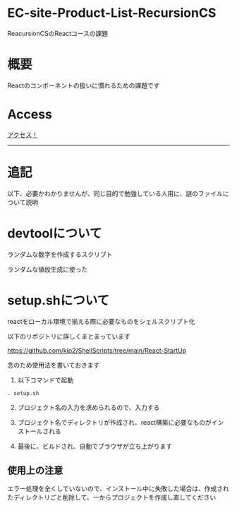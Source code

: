 # EC-site-Product-List-RecursionCS

ReacursionCSのReactコースの課題

# 概要

Reactのコンポーネントの扱いに慣れるための課題です

# Access

[アクセス！](https://kip2.github.io/EC-site-Product-List-RecursionCS)

---

# 追記

以下、必要かわかりませんが、同じ目的で勉強している人用に、謎のファイルについて説明

# devtoolについて

ランダムな数字を作成するスクリプト

ランダムな値段生成に使った

# setup.shについて

reactをローカル環境で揃える際に必要なものをシェルスクリプト化

以下のリポジトリに詳しくまとまっています

https://github.com/kip2/ShellScripts/tree/main/React-StartUp

念のため使用法を書いておきます

1. 以下コマンドで起動

```shell
. setup.sh
```

2. プロジェクト名の入力を求められるので、入力する

3. プロジェクト名でディレクトリが作成され、react構築に必要なものがインストールされる

4. 最後に、ビルドされ、自動でブラウザが立ち上がります

## 使用上の注意

エラー処理を全くしていないので、インストール中に失敗した場合は、作成されたディレクトリごと削除して、一からプロジェクトを作成し直してください


